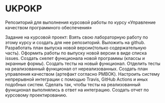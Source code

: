 # UKPOKP
Репозиторий для выполнения курсовой работы по курсу «Управление качеством программного обеспечения»

Задание на курсовой проект:
Взять свою лабораторную работу по этому курсу и создать для нее репозиторий. Выложить на github.
Разработать план выпуска новой версии(только содержательную часть).
Оформить работы по выпуску новой версии в виде списка issues.
Создать скелет функционала новой программы (классы и экранные формы).
Создать тесты на новый функционал. Отделить тесты на реализованный функционал от нереализованных.
Создать план управления качеством (артефакт согласно PMBOK).
Настроить систему непрерывной интеграции с помощью Travis, GitHub Actions и иных подобных систем. Сделать так, чтобы тесты на реализованный функционал выполнялись в ответ на интеграцию.
Создать отчет по курсовому проектированию.
